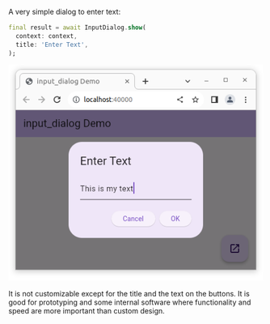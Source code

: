 A very simple dialog to enter text:

```dart
final result = await InputDialog.show(
  context: context,
  title: 'Enter Text',
);
```

![Demo](https://raw.githubusercontent.com/alexeyinkin/flutter-input-dialog/main/doc/images/demo.png)

It is not customizable except for the title and the text on the buttons.
It is good for prototyping and some internal software where functionality and speed
are more important than custom design.
